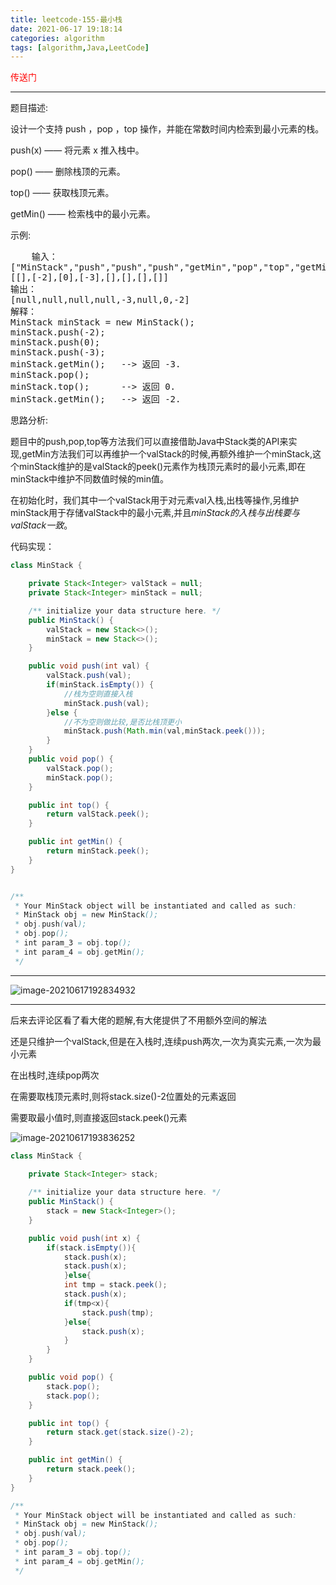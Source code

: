 ```yaml
---
title: leetcode-155-最小栈
date: 2021-06-17 19:18:14
categories: algorithm
tags: [algorithm,Java,LeetCode]
---
```


<a href="https://leetcode-cn.com/problems/min-stack/submissions/" style="color:red;text-decoration:none">传送门</a>

<hr/>

题目描述:

设计一个支持 push ，pop ，top 操作，并能在常数时间内检索到最小元素的栈。

push(x) —— 将元素 x 推入栈中。

pop() —— 删除栈顶的元素。

top() —— 获取栈顶元素。

getMin() —— 检索栈中的最小元素。

示例:

<pre>
    输入：
["MinStack","push","push","push","getMin","pop","top","getMin"]
[[],[-2],[0],[-3],[],[],[],[]]
输出：
[null,null,null,null,-3,null,0,-2]
解释：
MinStack minStack = new MinStack();
minStack.push(-2);
minStack.push(0);
minStack.push(-3);
minStack.getMin();   --> 返回 -3.
minStack.pop();
minStack.top();      --> 返回 0.
minStack.getMin();   --> 返回 -2.
</pre>

思路分析:

题目中的push,pop,top等方法我们可以直接借助Java中Stack类的API来实现,getMin方法我们可以再维护一个valStack的时候,再额外维护一个minStack,这个minStack维护的是valStack的peek()元素作为栈顶元素时的最小元素,即在minStack中维护不同数值时候的min值。

在初始化时，我们其中一个valStack用于对元素val入栈,出栈等操作,另维护minStack用于存储valStack中的最小元素,并且<i>minStack的入栈与出栈要与valStack一致</i>。

代码实现：

```java
class MinStack {

	private Stack<Integer> valStack = null;
    private Stack<Integer> minStack = null;

    /** initialize your data structure here. */
    public MinStack() {
        valStack = new Stack<>();
        minStack = new Stack<>();
    }

    public void push(int val) {
        valStack.push(val);
        if(minStack.isEmpty()) {
            //栈为空则直接入栈
            minStack.push(val);
        }else {
            //不为空则做比较,是否比栈顶更小
            minStack.push(Math.min(val,minStack.peek()));
        }
    }
    public void pop() {
        valStack.pop();
        minStack.pop();
    }

    public int top() {
        return valStack.peek();
    }

    public int getMin() {
        return minStack.peek();
    }
}


/**
 * Your MinStack object will be instantiated and called as such:
 * MinStack obj = new MinStack();
 * obj.push(val);
 * obj.pop();
 * int param_3 = obj.top();
 * int param_4 = obj.getMin();
 */
```

<hr/>

![image-20210617192834932](https://gitee.com/cao_ziqiang/img/raw/master/20210617192835.png)

<hr/>

后来去评论区看了看大佬的题解,有大佬提供了不用额外空间的解法

还是只维护一个valStack,但是在入栈时,连续push两次,一次为真实元素,一次为最小元素

在出栈时,连续pop两次

在需要取栈顶元素时,则将stack.size()-2位置处的元素返回

需要取最小值时,则直接返回stack.peek()元素

![image-20210617193836252](https://gitee.com/cao_ziqiang/img/raw/master/20210617193836.png)

```java
class MinStack {

    private Stack<Integer> stack;
    
    /** initialize your data structure here. */
    public MinStack() {
        stack = new Stack<Integer>();
    }

    public void push(int x) {
        if(stack.isEmpty()){
            stack.push(x);
            stack.push(x);
            }else{
            int tmp = stack.peek();
            stack.push(x);
            if(tmp<x){
                stack.push(tmp);
            }else{
                stack.push(x);
            }
        }
    }

    public void pop() {
        stack.pop();
        stack.pop();
    }

    public int top() {
        return stack.get(stack.size()-2);
    }

    public int getMin() {
        return stack.peek();
    }
}

/**
 * Your MinStack object will be instantiated and called as such:
 * MinStack obj = new MinStack();
 * obj.push(val);
 * obj.pop();
 * int param_3 = obj.top();
 * int param_4 = obj.getMin();
 */
```

